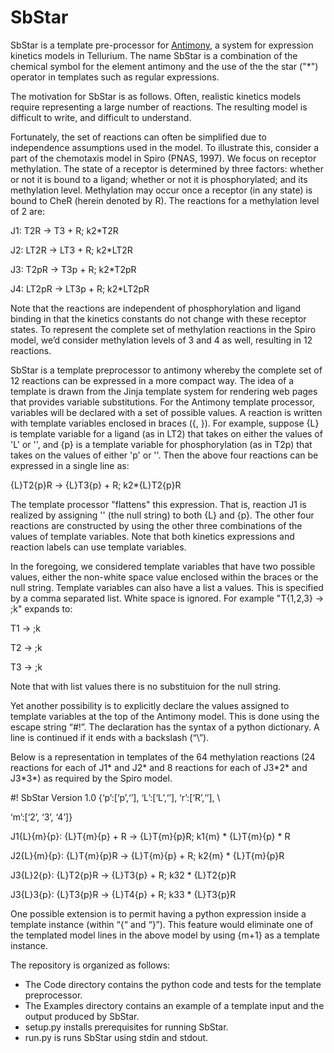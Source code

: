 # SbStar
SbStar is a template pre-processor for [Antimony](http://antimony.sourceforge.net/), a system for expression kinetics models in Tellurium. The name SbStar is a combination of the chemical symbol for the element antimony and the use of the the star ("*") operator in templates such as regular expressions.

The motivation for SbStar is as follows. Often, realistic kinetics models require representing a large number of reactions. The resulting model is difficult to write, and difficult to understand.

Fortunately, the set of reactions can often be simplified due to independence assumptions used in the model. To illustrate this, consider a part of the chemotaxis model in Spiro (PNAS, 1997). We focus on receptor methylation. The state of a receptor is determined by three factors: whether or not it is bound to a ligand; whether or not it is phosphorylated; and its methylation level. Methylation may occur once a receptor (in any state) is bound to CheR (herein denoted by R). The reactions for a methylation level of 2 are:

  J1: T2R -> T3 + R; k2\*T2R
  
  J2: LT2R -> LT3 + R; k2\*LT2R
  
  J3: T2pR -> T3p + R; k2\*T2pR
  
  J4: LT2pR -> LT3p + R; k2\*LT2pR
  
Note that the reactions are independent of phosphorylation and ligand binding in that the kinetics constants do not change with these receptor states. To represent the complete set of methylation reactions in the Spiro model, we’d consider methylation levels of 3 and 4 as well, resulting in 12 reactions.

SbStar is a template preprocessor to antimony whereby the complete set of 12 reactions can be expressed in a more compact way. The idea of a template is drawn from the Jinja template system for rendering web pages that provides variable substitutions. For the Antimony template processor, variables will be declared with a set of possible values. A reaction is written with template variables enclosed in braces ({, }). For example, suppose {L} is template variable for a ligand (as in LT2) that takes on either the values of 'L' or '', and {p} is a template variable for phosphorylation (as in T2p) that takes on the values of either 'p' or ''. Then the above four reactions can be expressed in a single line as:

{L}T2{p}R -> {L}T3{p} + R; k2*{L}T2{p}R

The template processor "flattens" this expression. That is, reaction J1 is realized by assigning '' (the null string) to both {L} and {p}. The other four reactions are constructed by using the other three combinations of the values of template variables. Note that both kinetics expressions and reaction labels can use template variables.

In the foregoing, we considered template variables that have two possible values, either the non-white space value
enclosed within the braces or the null string.
Template variables can also have a list a values. 
This is specified by a comma separated list. White space is ignored.
For example "T{1,2,3} -> ;k" expands to:

  T1 -> ;k
  
  T2 -> ;k
  
  T3 -> ;k
  
Note that with list values there is no substituion for the null string.

Yet another possibility is to explicitly declare
the values assigned to template variables at the top of the Antimony model.
This is done using the escape string “#!”. The declaration has the syntax of a python dictionary. 
A line is continued if it ends with a backslash (“\”).

Below is a representation in templates of the 64 methylation 
reactions (24 reactions for each of
J1\* and J2\* and 8 reactions for each of 
J3\*2\* and J3\*3\*) as required by the Spiro model. 

  <p>#! SbStar Version 1.0 {‘p’:[‘p’,‘’], ‘L’:[‘L’,‘’], ‘r’:[‘R’,‘’], \ </p>

  ‘m’:[‘2’, ‘3’, ‘4’]}
 
  J1{L}{m}{p}: {L}T{m}{p} + R -> {L}T{m}{p}R; k1{m} \* {L}T{m}{p} \* R
  
  J2{L}{m}{p}: {L}T{m}{p}R -> {L}T{m}{p} + R; k2{m} \* {L}T{m}{p}R
  
  J3{L}2{p}: {L}T2{p}R -> {L}T3{p} + R; k32 \* {L}T2{p}R
  
  J3{L}3{p}: {L}T3{p}R -> {L}T4{p} + R; k33 \* {L}T3{p}R

One possible extension is to permit having a python expression inside a template instance (within “{“ and “}”). This feature would eliminate one of the templated model lines in the above model by using {m+1} as a template instance.

The repository is organized as follows:

*  The Code directory contains the python code and tests for the template preprocessor.
*  The Examples directory contains an example of a template input and the output produced by SbStar.
*  setup.py installs prerequisites for running SbStar.
*  run.py is runs SbStar using stdin and stdout.
